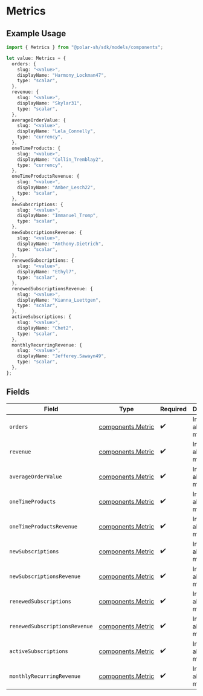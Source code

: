 # Metrics

## Example Usage

```typescript
import { Metrics } from "@polar-sh/sdk/models/components";

let value: Metrics = {
  orders: {
    slug: "<value>",
    displayName: "Harmony_Lockman47",
    type: "scalar",
  },
  revenue: {
    slug: "<value>",
    displayName: "Skylar31",
    type: "scalar",
  },
  averageOrderValue: {
    slug: "<value>",
    displayName: "Lela_Connelly",
    type: "currency",
  },
  oneTimeProducts: {
    slug: "<value>",
    displayName: "Collin_Tremblay2",
    type: "currency",
  },
  oneTimeProductsRevenue: {
    slug: "<value>",
    displayName: "Amber_Lesch22",
    type: "scalar",
  },
  newSubscriptions: {
    slug: "<value>",
    displayName: "Immanuel_Tromp",
    type: "scalar",
  },
  newSubscriptionsRevenue: {
    slug: "<value>",
    displayName: "Anthony.Dietrich",
    type: "scalar",
  },
  renewedSubscriptions: {
    slug: "<value>",
    displayName: "Ethyl7",
    type: "scalar",
  },
  renewedSubscriptionsRevenue: {
    slug: "<value>",
    displayName: "Kianna_Luettgen",
    type: "scalar",
  },
  activeSubscriptions: {
    slug: "<value>",
    displayName: "Chet2",
    type: "scalar",
  },
  monthlyRecurringRevenue: {
    slug: "<value>",
    displayName: "Jefferey.Sawayn49",
    type: "scalar",
  },
};
```

## Fields

| Field                                                  | Type                                                   | Required                                               | Description                                            |
| ------------------------------------------------------ | ------------------------------------------------------ | ------------------------------------------------------ | ------------------------------------------------------ |
| `orders`                                               | [components.Metric](../../models/components/metric.md) | :heavy_check_mark:                                     | Information about a metric.                            |
| `revenue`                                              | [components.Metric](../../models/components/metric.md) | :heavy_check_mark:                                     | Information about a metric.                            |
| `averageOrderValue`                                    | [components.Metric](../../models/components/metric.md) | :heavy_check_mark:                                     | Information about a metric.                            |
| `oneTimeProducts`                                      | [components.Metric](../../models/components/metric.md) | :heavy_check_mark:                                     | Information about a metric.                            |
| `oneTimeProductsRevenue`                               | [components.Metric](../../models/components/metric.md) | :heavy_check_mark:                                     | Information about a metric.                            |
| `newSubscriptions`                                     | [components.Metric](../../models/components/metric.md) | :heavy_check_mark:                                     | Information about a metric.                            |
| `newSubscriptionsRevenue`                              | [components.Metric](../../models/components/metric.md) | :heavy_check_mark:                                     | Information about a metric.                            |
| `renewedSubscriptions`                                 | [components.Metric](../../models/components/metric.md) | :heavy_check_mark:                                     | Information about a metric.                            |
| `renewedSubscriptionsRevenue`                          | [components.Metric](../../models/components/metric.md) | :heavy_check_mark:                                     | Information about a metric.                            |
| `activeSubscriptions`                                  | [components.Metric](../../models/components/metric.md) | :heavy_check_mark:                                     | Information about a metric.                            |
| `monthlyRecurringRevenue`                              | [components.Metric](../../models/components/metric.md) | :heavy_check_mark:                                     | Information about a metric.                            |